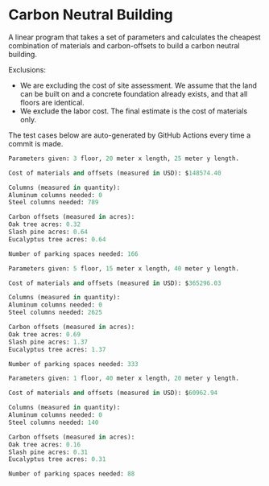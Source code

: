 # Carbon Neutral Building
A linear program that takes a set of parameters and calculates the cheapest combination of materials and carbon-offsets to build a carbon neutral building.

Exclusions:
- We are excluding the cost of site assessment. We assume that the land can be built on and a concrete foundation already exists, and that all floors are identical.
- We exclude the labor cost. The final estimate is the cost of materials only.

The test cases below are auto-generated by GitHub Actions every time a commit is made.
<!-- TEST CASE 1 -->
```python
Parameters given: 3 floor, 20 meter x length, 25 meter y length.

Cost of materials and offsets (measured in USD): $148574.40

Columns (measured in quantity):
Aluminum columns needed: 0
Steel columns needed: 789

Carbon offsets (measured in acres):
Oak tree acres: 0.32
Slash pine acres: 0.64
Eucalyptus tree acres: 0.64

Number of parking spaces needed: 166
```
<!-- END TEST CASE -->

<!-- TEST CASE 2 -->
```python
Parameters given: 5 floor, 15 meter x length, 40 meter y length.

Cost of materials and offsets (measured in USD): $365296.03

Columns (measured in quantity):
Aluminum columns needed: 0
Steel columns needed: 2625

Carbon offsets (measured in acres):
Oak tree acres: 0.69
Slash pine acres: 1.37
Eucalyptus tree acres: 1.37

Number of parking spaces needed: 333
```
<!-- END TEST CASE -->

<!-- TEST CASE 3 -->
```python
Parameters given: 1 floor, 40 meter x length, 20 meter y length.

Cost of materials and offsets (measured in USD): $60962.94

Columns (measured in quantity):
Aluminum columns needed: 0
Steel columns needed: 140

Carbon offsets (measured in acres):
Oak tree acres: 0.16
Slash pine acres: 0.31
Eucalyptus tree acres: 0.31

Number of parking spaces needed: 88
```
<!-- END TEST CASE -->
